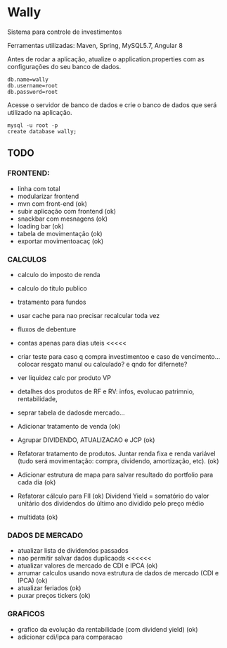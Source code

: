 # Wally
Sistema para controle de investimentos

Ferramentas utilizadas: Maven, Spring, MySQL5.7, Angular 8

Antes de rodar a aplicação, atualize o application.properties com as configurações do seu banco de dados.
```
db.name=wally
db.username=root
db.password=root
```

Acesse o servidor de banco de dados e crie o banco de dados que será utilizado na aplicação. 
```
mysql -u root -p 
create database wally;
```

## TODO


### FRONTEND:
- linha com total
- modularizar frontend
- mvn com front-end (ok)
- subir aplicação com frontend	(ok)
- snackbar com mesnagens (ok)
- loading bar (ok)
- tabela de movimentação (ok)
- exportar movimentoacaç (ok)

### CALCULOS
- calculo do imposto de renda
- calculo do titulo publico
- tratamento para fundos
- usar cache para nao precisar recalcular toda vez
- fluxos de debenture
- contas apenas para dias uteis <<<<<

- criar teste para caso q compra investimentoo e caso de vencimento... colocar resgato manul ou calculado? e qndo for difernete?
- ver liquidez calc por produto VP
- detalhes dos produtos de RF e RV: infos, evolucao patrimnio, rentabilidade, 
- seprar tabela de dadosde mercado... 


- Adicionar tratamento de venda (ok)
- Agrupar DIVIDENDO, ATUALIZACAO e JCP  (ok)
- Refatorar tratamento de produtos.
	Juntar renda fixa e renda variável (tudo será movimentação: compra, dividendo, amortização, etc). (ok)
- Adicionar estrutura de mapa para salvar resultado do portfolio para cada dia  (ok)
- Refatorar cálculo para FII (ok)
	Dividend Yield = somatório do valor unitário dos dividendos do último ano dividido pelo preço médio
- multidata (ok)

### DADOS DE MERCADO
- atualizar lista de dividendos passados 
- nao permitir salvar dados duplicaods <<<<<<
- atualizar valores de mercado de CDI e IPCA (ok)
- arrumar calculos usando nova estrutura de dados de mercado (CDI e IPCA) (ok)
- atualizar feriados (ok)
- puxar preços tickers (ok)

### GRAFICOS
- grafico da evolução da rentabilidade (com dividend yield) (ok)
- adicionar cdi/ipca para comparacao



